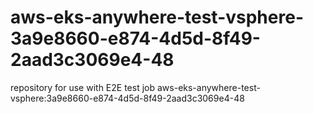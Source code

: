 # aws-eks-anywhere-test-vsphere-3a9e8660-e874-4d5d-8f49-2aad3c3069e4-48
repository for use with E2E test job aws-eks-anywhere-test-vsphere:3a9e8660-e874-4d5d-8f49-2aad3c3069e4-48
